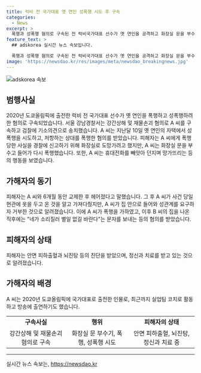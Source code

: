```yaml
---
title: 럭비 전 국가대표 옛 연인 성폭행 시도 후 구속
categories:
  - News
excerpt: >
  폭행과 성폭행 혐의로 구속된 전 럭비국가대표 선수가 옛 연인을 공격하고 화장실 문을 부수는 모습이 공개됐다. CCTV 영상에는 피해자가 신고한 내용과 일치하는 잔혹한 장면이 담겨있는데, 이로 인해 피해자는 안면 피하출혈과 뇌진탕을 입고 정신과 치료를 받고 있다. 피의자는 도쿄올림픽 출전 경력과 방송 출연까지 소지하고 있는데, 이 사건으로 인해 그의 이미지와 성향에 대한 관심이 증폭되고 있다.
feature_text: >
  ## adskorea 실시간 뉴스 속보입니다.

  폭행과 성폭행 혐의로 구속된 전 럭비국가대표 선수가 옛 연인을 공격하고 화장실 문을 부수는 모습이 공개됐다. CCTV 영상에는 피해자가 신고한 내용과 일치하는 잔혹한 장면이 담겨있는데, 이로 인해 피해자는 안면 피하출혈과 뇌진탕을 입고 정신과 치료를 받고 있다. 피의자는 도쿄올림픽 출전 경력과 방송 출연까지 소지하고 있는데, 이 사건으로 인해 그의 이미지와 성향에 대한 관심이 증폭되고 있다.
image: 'https://newsdao.kr/res/images/meta/newsdao_breakingnews.jpg'
---
```


<p><img src="https://newsdao.kr/res/images/meta/newsdao_breakingnews.jpg" alt="adskorea 속보" /></p>

<h2 data-ke-size="size26">범행사실</h2>

<p data-ke-size="size16">2020년 도쿄올림픽에 출전한 럭비 전 국가대표 선수가 옛 연인을 폭행하고 성폭행하려 한 혐의로 구속되었습니다. 서울 강남경찰서는 강간상해 및 재물손괴 혐의로 A 씨를 구속하고 검찰에 기소의견으로 송치했습니다. A 씨는 지난달 10일 옛 연인의 자택에서 성폭행을 시도하고, 저항하는 상대를 폭행한 혐의를 받았습니다. 피해자는 A 씨에게 폭행 당한 사실을 경찰에 신고하기 위해 화장실로 도망가려고 했지만, A 씨는 화장실 문을 부수고 들어가 다시 폭행했습니다. 또한, A 씨는 휴대전화를 빼앗아 던지며 망가뜨리는 등의 행동을 보였습니다.</p>

<h2 data-ke-size="size26">가해자의 동기</h2>

<p data-ke-size="size16">피해자는 A 씨와 6개월 동안 교제한 후 헤어졌다고 말했습니다. 그 후 A 씨가 사건 당일 현관에 옷을 두고 온 것을 알고 가져다줬지만, A 씨가 집 안으로 들어와 성관계를 요구하자 거부한 것으로 알려졌습니다. 이에 A 씨가 폭행을 가하였고, 이후 B 씨의 집을 나온 직후에는 "네가 소리질러 별일 없길 바란다"는 문자를 보내는 등의 혐의를 받았습니다.</p>

<h2 data-ke-size="size26">피해자의 상태</h2>

<p data-ke-size="size16">피해자는 안면 피하출혈과 뇌진탕 등의 진단을 받았으며, 정신과 치료를 받고 있는 것으로 알려졌습니다.</p>

<h2 data-ke-size="size26">가해자의 배경</h2>

<p data-ke-size="size16">A 씨는 2020년 도쿄올림픽에 국가대표로 출전한 인물로, 최근까지 실업팀 코치로 활동하고 방송에 출연하기도 했습니다.</p>

<table>
  <tr>
    <td style="text-align: center; height: 17px;"><b>구속사실</b></td>
    <td style="text-align: center; height: 17px;"><b>행위</b></td>
    <td style="text-align: center; height: 17px;"><b>피해자의 상태</b></td>
  </tr>
  <tr>
    <td style="text-align: center;">강간상해 및 재물손괴 혐의로 구속</td>
    <td style="text-align: center;">화장실 문 부수기, 폭행, 성폭행 시도</td>
    <td style="text-align: center;">안면 피하출혈, 뇌진탕, 정신과 치료 중</td>
  </tr>
</table>

<hr>
실시간 뉴스 속보는, <a href="https://newsdao.kr" rel="dofollow">https://newsdao.kr</a>


